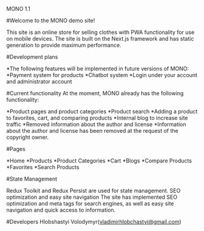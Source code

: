 MONO 1.1

#Welcome to the MONO demo site!

This site is an online store for selling clothes with PWA functionality for use on mobile devices. The site is built on the Next.js framework and has static generation to provide maximum performance.

#Development plans

*The following features will be implemented in future versions of MONO:
*Payment system for products
*Chatbot system
*Login under your account and administrator account

#Current functionality
At the moment, MONO already has the following functionality:

*Product pages and product categories
*Product search
*Adding a product to favorites, cart, and comparing products
*Internal blog to increase site traffic
*Removed information about the author and license
*Information about the author and license has been removed at the request of the copyright owner.

#Pages

*Home
*Products
*Product Categories
*Cart
*Blogs
*Compare Products
*Favorites
*Search Products

#State Management

Redux Toolkit and Redux Persist are used for state management.
SEO optimization and easy site navigation
The site has implemented SEO optimization and meta tags for search engines, as well as easy site navigation and quick access to information.

#Developers
Hlobshastyi Volodymyr(vladimirhlobchastyi@gmail.com)
